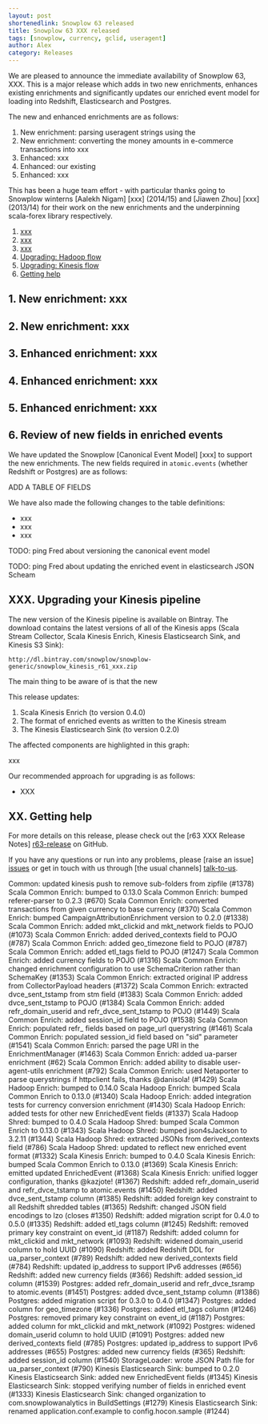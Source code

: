 ```yaml
---
layout: post
shortenedlink: Snowplow 63 released
title: Snowplow 63 XXX released
tags: [snowplow, currency, gclid, useragent]
author: Alex
category: Releases
---
```


We are pleased to announce the immediate availability of Snowplow 63, XXX. This is a major release which adds in two new enrichments, enhances existing enrichments and significantly updates our enriched event model for loading into Redshift, Elasticsearch and Postgres.

The new and enhanced enrichments are as follows:

1. New enrichment: parsing useragent strings using the 
2. New enrichment: converting the money amounts in e-commerce transactions into xxx
3. Enhanced: xxx
4. Enhanced: our existing
5. Enhanced: xxx

This has been a huge team effort -  with particular thanks going to Snowplow winterns [Aalekh Nigam] [xxx] (2014/15) and [Jiawen Zhou] [xxx] (2013/14) for their work on the new enrichments and the underpinning scala-forex library respectively.

1. [xxx]()
2. [xxx]()
3. [xxx]()
3. [Upgrading: Hadoop flow](#upgrading)
3. [Upgrading: Kinesis flow](#upgrading)
4. [Getting help](#help)

<!--more-->

<h2><a name="xxx">1. New enrichment: xxx</a></h2>

<h2><a name="xxx">2. New enrichment: xxx</a></h2>

<h2><a name="xxx">3. Enhanced enrichment: xxx</a></h2>

<h2><a name="xxx">4. Enhanced enrichment: xxx</a></h2>

<h2><a name="xxx">5. Enhanced enrichment: xxx</a></h2>

<h2><a name="xxx">6. Review of new fields in enriched events</a></h2>

We have updated the Snowplow [Canonical Event Model] [xxx] to support the new enrichments. The new fields required in `atomic.events` (whether Redshift or Postgres) are as follows:

ADD A TABLE OF FIELDS 

We have also made the following changes to the table definitions:

* xxx
* xxx
* xxx

TODO: ping Fred about versioning the canonical event model

TODO: ping Fred about updating the enriched event in elasticsearch JSON Scheam


<div class="html">
<h2><a name="upgrading-kinesis">XXX. Upgrading your Kinesis pipeline</a></h2>
</div>

The new version of the Kinesis pipeline is available on Bintray. The download contains the latest versions of all of the Kinesis apps (Scala Stream Collector, Scala Kinesis Enrich, Kinesis Elasticsearch Sink, and Kinesis S3 Sink):

    http://dl.bintray.com/snowplow/snowplow-generic/snowplow_kinesis_r61_xxx.zip

The main thing to be aware of is that the new 

This release updates:

1. Scala Kinesis Enrich (to version 0.4.0)
2. The format of enriched events as written to the Kinesis stream 
3. The Kinesis Elasticsearch Sink (to version 0.2.0)

The affected components are highlighted in this graph:

xxx

Our recommended approach for upgrading is as follows:

* XXX

<h2><a name="help">XX. Getting help</a></h2>

For more details on this release, please check out the [r63 XXX Release Notes] [r63-release] on GitHub. 

If you have any questions or run into any problems, please [raise an issue] [issues] or get in touch with us through [the usual channels] [talk-to-us].


Common: updated kinesis push to remove sub-folders from zipfile (#1378)
Scala Common Enrich: bumped to 0.13.0
Scala Common Enrich: bumped referer-parser to 0.2.3 (#670)
Scala Common Enrich: converted transactions from given currency to base currency (#370)
Scala Common Enrich: bumped CampaignAttributionEnrichment version to 0.2.0 (#1338)
Scala Common Enrich: added mkt_clickid and mkt_network fields to POJO (#1073)
Scala Common Enrich: added derived_contexts field to POJO (#787)
Scala Common Enrich: added geo_timezone field to POJO (#787)
Scala Common Enrich: added etl_tags field to POJO (#1247)
Scala Common Enrich: added currency fields to POJO (#1316)
Scala Common Enrich: changed enrichment configuration to use SchemaCriterion rather than SchemaKey (#1353)
Scala Common Enrich: extracted original IP address from CollectorPayload headers (#1372)
Scala Common Enrich: extracted dvce_sent_tstamp from stm field (#1383)
Scala Common Enrich: added dvce_sent_tstamp to POJO (#1384)
Scala Common Enrich: added refr_domain_userid and refr_dvce_sent_tstamp to POJO (#1449)
Scala Common Enrich: added session_id field to POJO (#1538)
Scala Common Enrich: populated refr_ fields based on page_url querystring (#1461)
Scala Common Enrich: populated session_id field based on "sid" parameter (#1541)
Scala Common Enrich: parsed the page URI in the EnrichmentManager (#1463)
Scala Common Enrich: added ua-parser enrichment (#62)
Scala Common Enrich: added ability to disable user-agent-utils enrichment (#792)
Scala Common Enrich: used Netaporter to parse querystrings if httpclient fails, thanks @danisola! (#1429)
Scala Hadoop Enrich: bumped to 0.14.0
Scala Hadoop Enrich: bumped Scala Common Enrich to 0.13.0 (#1340)
Scala Hadoop Enrich: added integration tests for currency conversion enrichment (#1430)
Scala Hadoop Enrich: added tests for other new EnrichedEvent fields (#1337)
Scala Hadoop Shred: bumped to 0.4.0
Scala Hadoop Shred: bumped Scala Common Enrich to 0.13.0 (#1343)
Scala Hadoop Shred: bumped json4sJackson to 3.2.11 (#1344)
Scala Hadoop Shred: extracted JSONs from derived_contexts field (#786)
Scala Hadoop Shred: updated to reflect new enriched event format (#1332)
Scala Kinesis Enrich: bumped to 0.4.0
Scala Kinesis Enrich: bumped Scala Common Enrich to 0.13.0 (#1369)
Scala Kinesis Enrich: emitted updated EnrichedEvent (#1368)
Scala Kinesis Enrich: unified logger configuration, thanks @kazjote! (#1367)
Redshift: added refr_domain_userid and refr_dvce_tstamp to atomic.events (#1450)
Redshift: added dvce_sent_tstamp column (#1385)
Redshift: added foreign key constraint to all Redshift shredded tables (#1365)
Redshift: changed JSON field encodings to lzo (closes #1350)
Redshift: added migration script for 0.4.0 to 0.5.0 (#1335)
Redshift: added etl_tags column (#1245)
Redshift: removed primary key constraint on event_id (#1187)
Redshift: added column for mkt_clickid and mkt_network (#1093)
Redshift: widened domain_userid column to hold UUID (#1090)
Redshift: added Redshift DDL for ua_parser_context (#789)
Redshift: added new derived_contexts field (#784)
Redshift: updated ip_address to support IPv6 addresses (#656)
Redshift: added new currency fields (#366)
Redshift: added session_id column (#1539)
Postgres: added refr_domain_userid and refr_dvce_tsramp to atomic.events (#1451)
Postgres: added dvce_sent_tstamp column (#1386)
Postgres: added migration script for 0.3.0 to 0.4.0 (#1347)
Postgres: added column for geo_timezone (#1336)
Postgres: added etl_tags column (#1246)
Postgres: removed primary key constraint on event_id (#1187)
Postgres: added column for mkt_clickid and mkt_network (#1092)
Postgres: widened domain_userid column to hold UUID (#1091)
Postgres: added new derived_contexts field (#785)
Postgres: updated ip_address to support IPv6 addresses (#655)
Postgres: added new currency fields (#365)
Redshift: added session_id column (#1540)
StorageLoader: wrote JSON Path file for ua_parser_context (#790)
Kinesis Elasticsearch Sink: bumped to 0.2.0
Kinesis Elasticsearch Sink: added new EnrichedEvent fields (#1345)
Kinesis Elasticsearch Sink: stopped verifying number of fields in enriched event (#1333)
Kinesis Elasticsearch Sink: changed organization to com.snowplowanalytics in BuildSettings (#1279)
Kinesis Elasticsearch Sink: renamed application.conf.example to config.hocon.sample (#1244)


[r63-release]: https://github.com/snowplow/snowplow/releases/tag/r63-xxx-xxx
[issues]: https://github.com/snowplow/snowplow/issues
[talk-to-us]: https://github.com/snowplow/snowplow/wiki/Talk-to-us
